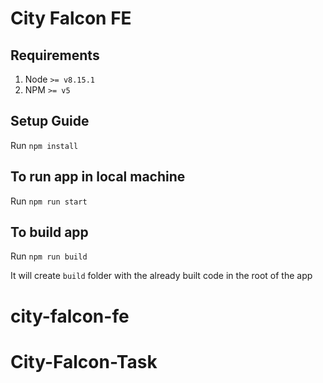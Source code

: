 # City Falcon FE

## Requirements
1. Node `>= v8.15.1`
2. NPM `>= v5`

## Setup Guide
Run `npm install`

## To run app in local machine
Run `npm run start`

## To build app
Run `npm run build`

It will create `build` folder with the already built code in the root of the app 
# city-falcon-fe
# City-Falcon-Task

